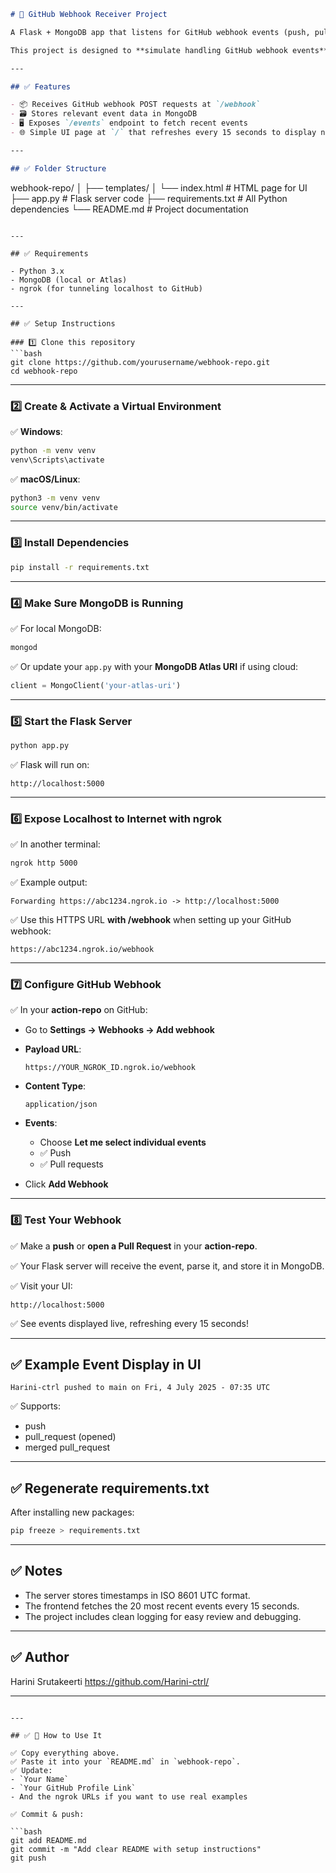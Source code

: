 
```markdown
# 🚀 GitHub Webhook Receiver Project

A Flask + MongoDB app that listens for GitHub webhook events (push, pull request, merge), stores them in a database, and displays them in a live-updating UI.  

This project is designed to **simulate handling GitHub webhook events** as part of the assignment.

---

## ✅ Features

- 📦 Receives GitHub webhook POST requests at `/webhook`
- 🗃️ Stores relevant event data in MongoDB
- 🖥️ Exposes `/events` endpoint to fetch recent events
- 🌐 Simple UI page at `/` that refreshes every 15 seconds to display new events

---

## ✅ Folder Structure

```

webhook-repo/
│
├── templates/
│   └── index.html         # HTML page for UI
├── app.py                 # Flask server code
├── requirements.txt       # All Python dependencies
└── README.md              # Project documentation

````

---

## ✅ Requirements

- Python 3.x
- MongoDB (local or Atlas)
- ngrok (for tunneling localhost to GitHub)

---

## ✅ Setup Instructions

### 1️⃣ Clone this repository
```bash
git clone https://github.com/yourusername/webhook-repo.git
cd webhook-repo
````

---

### 2️⃣ Create & Activate a Virtual Environment

✅ **Windows**:

```bash
python -m venv venv
venv\Scripts\activate
```

✅ **macOS/Linux**:

```bash
python3 -m venv venv
source venv/bin/activate
```

---

### 3️⃣ Install Dependencies

```bash
pip install -r requirements.txt
```

---

### 4️⃣ Make Sure MongoDB is Running

✅ For local MongoDB:

```bash
mongod
```

✅ Or update your `app.py` with your **MongoDB Atlas URI** if using cloud:

```python
client = MongoClient('your-atlas-uri')
```

---

### 5️⃣ Start the Flask Server

```bash
python app.py
```

✅ Flask will run on:

```
http://localhost:5000
```

---

### 6️⃣ Expose Localhost to Internet with ngrok

✅ In another terminal:

```bash
ngrok http 5000
```

✅ Example output:

```
Forwarding https://abc1234.ngrok.io -> http://localhost:5000
```

✅ Use this HTTPS URL **with /webhook** when setting up your GitHub webhook:

```
https://abc1234.ngrok.io/webhook
```

---

### 7️⃣ Configure GitHub Webhook

✅ In your **action-repo** on GitHub:

* Go to **Settings → Webhooks → Add webhook**
* **Payload URL**:

  ```
  https://YOUR_NGROK_ID.ngrok.io/webhook
  ```
* **Content Type**:

  ```
  application/json
  ```
* **Events**:

  * Choose **Let me select individual events**
  * ✅ Push
  * ✅ Pull requests
* Click **Add Webhook**

---

### 8️⃣ Test Your Webhook

✅ Make a **push** or **open a Pull Request** in your **action-repo**.

✅ Your Flask server will receive the event, parse it, and store it in MongoDB.

✅ Visit your UI:

```
http://localhost:5000
```

✅ See events displayed live, refreshing every 15 seconds!

---

## ✅ Example Event Display in UI

```
Harini-ctrl pushed to main on Fri, 4 July 2025 - 07:35 UTC
```

✅ Supports:

* push
* pull\_request (opened)
* merged pull\_request

---

## ✅ Regenerate requirements.txt

After installing new packages:

```bash
pip freeze > requirements.txt
```

---

## ✅ Notes

* The server stores timestamps in ISO 8601 UTC format.
* The frontend fetches the 20 most recent events every 15 seconds.
* The project includes clean logging for easy review and debugging.

---

## ✅ Author

Harini Srutakeerti
https://github.com/Harini-ctrl/

---

````

---

## ✅ 📌 How to Use It

✅ Copy everything above.  
✅ Paste it into your `README.md` in `webhook-repo`.  
✅ Update:
- `Your Name`
- `Your GitHub Profile Link`
- And the ngrok URLs if you want to use real examples

✅ Commit & push:

```bash
git add README.md
git commit -m "Add clear README with setup instructions"
git push
````
